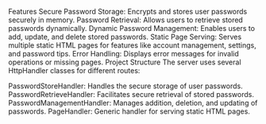 
Features
Secure Password Storage: Encrypts and stores user passwords securely in memory.
Password Retrieval: Allows users to retrieve stored passwords dynamically.
Dynamic Password Management: Enables users to add, update, and delete stored passwords.
Static Page Serving: Serves multiple static HTML pages for features like account management, settings, and password tips.
Error Handling: Displays error messages for invalid operations or missing pages.
Project Structure
The server uses several HttpHandler classes for different routes:

PasswordStoreHandler: Handles the secure storage of user passwords.
PasswordRetrieveHandler: Facilitates secure retrieval of stored passwords.
PasswordManagementHandler: Manages addition, deletion, and updating of passwords.
PageHandler: Generic handler for serving static HTML pages.
